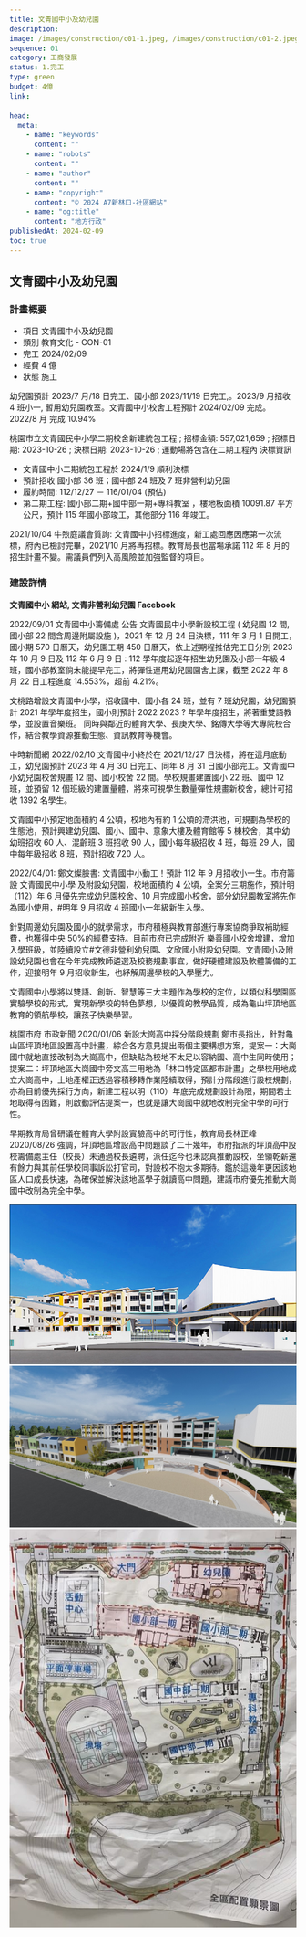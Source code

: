 ```yaml
---
title: 文青國中小及幼兒園
description:
image: /images/construction/c01-1.jpeg, /images/construction/c01-2.jpeg, /images/construction/c01-3.jpeg
sequence: 01
category: 工商發展
status: 1.完工
type: green
budget: 4億
link:

head:
  meta:
    - name: "keywords"
      content: ""
    - name: "robots"
      content: ""
    - name: "author"
      content: ""
    - name: "copyright"
      content: "© 2024 A7新林口-社區網站"
    - name: "og:title"
      content: "地方行政"
publishedAt: 2024-02-09
toc: true
---
```


## 文青國中小及幼兒園

### 計畫概要

- 項目 文青國中小及幼兒園
- 類別 教育文化 - CON-01
- 完工 2024/02/09
- 經費 4 億
- 狀態 施工

幼兒園預計 2023/7 月/18 日完工、國小部 2023/11/19 日完工,。2023/9 月招收 4 班小一, 暫用幼兒園教室。文青國中小校舍工程預計 2024/02/09 完成。2022/8 月 完成 10.94%

桃園市立文青國民中小學二期校舍新建統包工程 ; 招標金額: 557,021,659 ; 招標日期: 2023-10-26 ; 決標日期: 2023-10-26 ; 運動場將包含在二期工程內
決標資訊

- 文青國中小二期統包工程於 2024/1/9 順利決標
- 預計招收 國小部 36 班；國中部 24 班及 7 班非營利幼兒園
- 履約時間: 112/12/27 － 116/01/04 (預估)
- 第二期工程: 國小部二期+國中部一期+專科教室 ，樓地板面積 10091.87 平方公尺，預計 115 年國小部竣工，其他部分 116 年竣工。

2021/10/04 牛煦庭議會質詢: 文青國中小招標進度，新工處回應因應第一次流標，府內已檢討完畢，2021/10 月將再招標。教育局長也當場承諾 112 年 8 月的招生計畫不變。需議員們列入高風險並加強監督的項目。

### 建設詳情

**文青國中小 網站, 文青非營利幼兒園 Facebook**

2022/09/01 文青國中小籌備處 公告 文青國民中小學新設校工程 ( 幼兒園 12 間,國小部 22 間含周邊附屬設施 )，2021 年 12 月 24 日決標，111 年 3 月 1 日開工，國小期 570 日曆天，幼兒園工期 450 日曆天，依上述期程推估完工日分別 2023 年 10 月 9 日及 112 年 6 月 9 日 : 112 學年度起逐年招生幼兒園及小部一年級 4 班，國小部教室倘未能提早完工，將彈性運用幼兒園園舍上課，截至 2022 年 8 月 22 日工程進度 14.553%，超前 4.21%。

文桃路增設文青國中小學，招收國中、國小各 24 班，並有 7 班幼兒園，幼兒園預計 2021 年學年度招生，國小則預計 2022 2023 ? 年學年度招生，將著重雙語教學，並設置音樂班。 同時與鄰近的體育大學、長庚大學、銘傳大學等大專院校合作，結合教學資源推動生態、資訊教育等機會。

中時新聞網 2022/02/10 文青國中小終於在 2021/12/27 日決標，將在這月底動工，幼兒園預計 2023 年 4 月 30 日完工、同年 8 月 31 日國小部完工。文青國中小幼兒園校舍規畫 12 間、國小校舍 22 間。學校規畫建置國小 22 班、國中 12 班，並預留 12 個班級的建置量體，將來可視學生數量彈性規畫新校舍，總計可招收 1392 名學生。

文青國中小預定地面積約 4 公頃，校地內有約 1 公頃的滯洪池，可規劃為學校的生態池，預計興建幼兒園、國小、國中、意象大樓及體育館等 5 棟校舍，其中幼幼班招收 60 人、混齡班 3 班招收 90 人，國小每年級招收 4 班，每班 29 人，國中每年級招收 8 班，預計招收 720 人。

2022/04/01: 鄭文燦臉書: 文青國中小動工！預計 112 年 9 月招收小一生。市府籌設 文青國民中小學 及附設幼兒園，校地面積約 4 公頃，全案分三期施作，預計明（112）年 6 月優先完成幼兒園校舍、10 月完成國小校舍，部分幼兒園教室將先作為國小使用，#明年 9 月招收 4 班國小一年級新生入學。

針對周邊幼兒園及國小的就學需求，市府積極與教育部進行專案協商爭取補助經費，也獲得中央 50%的經費支持。目前市府已完成附近 樂善國小校舍增建，增加入學班級，並陸續設立#文德非營利幼兒園、文欣國小附設幼兒園。文青國小及附設幼兒園也會在今年完成教師遴選及校務規劃事宜，做好硬體建設及軟體籌備的工作，迎接明年 9 月招收新生，也紓解周邊學校的入學壓力。

文青國中小學將以雙語、創新、智慧等三大主題作為學校的定位，以類似科學園區實驗學校的形式，實現新學校的特色夢想，以優質的教學品質，成為龜山坪頂地區教育的領航學校，讓孩子快樂學習。

桃園市府 市政新聞 2020/01/06 新設大崗高中採分階段規劃 鄭市長指出，針對龜山區坪頂地區設置高中計畫，綜合各方意見提出兩個主要構想方案，提案一：大崗國中就地直接改制為大崗高中，但缺點為校地不太足以容納國、高中生同時使用；提案二：坪頂地區大崗國中旁文高三用地為「林口特定區都市計畫」之學校用地成立大崗高中，土地產權正透過容積移轉作業陸續取得，預計分階段進行設校規劃，亦為目前優先採行方向，新建工程以明（110）年底完成規劃設計為限，期間若土地取得有困難，則啟動評估提案一，也就是讓大崗國中就地改制完全中學的可行性。

早期教育局曾研議在體育大學附設實驗高中的可行性，教育局長林正峰 2020/08/26 強調，坪頂地區增設高中問題談了二十幾年，市府指派的坪頂高中設校籌備處主任（校長）未通過校長遴聘，派任迄今也未認真推動設校，坐領乾薪還有餘力與其前任學校同事訴訟打官司，對設校不抱太多期待。鑑於這幾年更因該地區人口成長快速，為確保並解決該地區學子就讀高中問題，建議市府優先推動大崗國中改制為完全中學。

![c01-1.jpeg](/images/construction/c01-1.jpeg)
![c01-2.jpeg](/images/construction/c01-2.jpeg)
![c01-3.jpeg](/images/construction/c01-3.jpeg)
